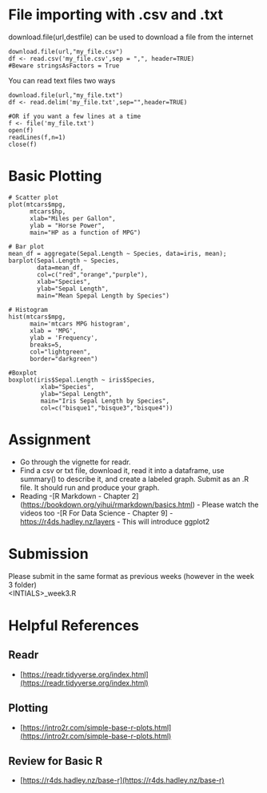 # File importing with .csv and .txt

download.file(url,destfile) can be used to download a file from the internet
```{r}
download.file(url,"my_file.csv")
df <- read.csv('my_file.csv',sep = ",", header=TRUE)
#Beware stringsAsFactors = True
```

You can read text files two ways
```{r}
download.file(url,"my_file.txt")
df <- read.delim('my_file.txt',sep="",header=TRUE)

#OR if you want a few lines at a time
f <- file('my_file.txt')
open(f)
readLines(f,n=1)
close(f)
```

# Basic Plotting

```{r}
# Scatter plot
plot(mtcars$mpg,
      mtcars$hp,
      xlab="Miles per Gallon",
      ylab = "Horse Power",
      main="HP as a function of MPG")

# Bar plot
mean_df = aggregate(Sepal.Length ~ Species, data=iris, mean);
barplot(Sepal.Length ~ Species,
        data=mean_df,
        col=c("red","orange","purple"),
        xlab="Species",
        ylab="Sepal Length",
        main="Mean Spepal Length by Species")

# Histogram
hist(mtcars$mpg,
      main='mtcars MPG histogram',
      xlab = 'MPG',
      ylab = 'Frequency',
      breaks=5,
      col="lightgreen",
      border="darkgreen")

#Boxplot
boxplot(iris$Sepal.Length ~ iris$Species, 
         xlab="Species",
         ylab="Sepal Length",
         main="Iris Sepal Length by Species", 
         col=c("bisque1","bisque3","bisque4"))
```
# Assignment
- Go through the vignette for readr.
- Find a csv or txt file, download it, read it into a dataframe, use summary() to describe it, and create a labeled graph. Submit as an .R file. It should run and produce your graph.
- Reading 
	-[R Markdown - Chapter 2] (https://bookdown.org/yihui/rmarkdown/basics.html)
		- Please watch the videos too
	-[R For Data Science - Chapter 9] -https://r4ds.hadley.nz/layers
		- This will introduce ggplot2

# Submission
Please submit in the same format as previous weeks (however in the week 3 folder)  <br>
\<INTIALS\>_week3.R <br>


# Helpful References 
## Readr
* [https://readr.tidyverse.org/index.html](https://readr.tidyverse.org/index.html)
## Plotting
* [https://intro2r.com/simple-base-r-plots.html](https://intro2r.com/simple-base-r-plots.html)
## Review for Basic R
* [https://r4ds.hadley.nz/base-r](https://r4ds.hadley.nz/base-r)